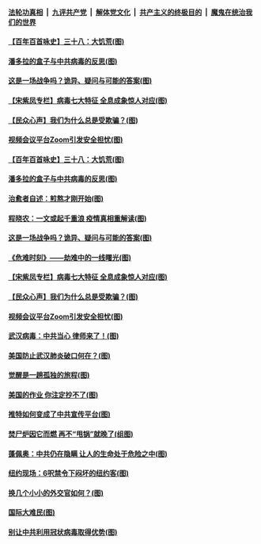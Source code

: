 ####  [法轮功真相](../../../../basic/blob/master/README.md?t=04010630) &nbsp;|&nbsp; [九评共产党](../../../../9ping.md/blob/master/README.md?t=04010630) &nbsp;|&nbsp; [解体党文化](../../../../jtdwh.md/blob/master/README.md?t=04010630)  &nbsp;|&nbsp; [共产主义的终极目的](../../../../gczydzjmd.md/blob/master/README.md?t=04010630) &nbsp;|&nbsp; [魔鬼在统治我们的世界](../../../../mgztzwmdsj.md/blob/master/README.md?t=04010630) 

#### [【百年百首咏史】三十八：大饥荒(图)](../pages/p4/928200.md?t=04010630) 

#### [潘多拉的盒子与中共病毒的反思(图)](../pages/p4/928107.md?t=04010630) 

#### [这是一场战争吗？诡异、疑问与可能的答案(图)](../pages/p4/928102.md?t=04010630) 

#### [【宋紫凤专栏】病毒七大特征 全息成象惊人对应(图)](../pages/p4/928054.md?t=04010630) 

#### [【民众心声】我们为什么总是受欺骗？(图)](../pages/p4/927790.md?t=04010630) 

#### [视频会议平台Zoom引发安全担忧(图)](../pages/p4/927970.md?t=04010630) 

#### [【百年百首咏史】三十八：大饥荒(图)](../pages/p4/928200.md?t=04010630) 

#### [潘多拉的盒子与中共病毒的反思(图)](../pages/p4/928107.md?t=04010630) 

#### [治愈者自述：煎熬才刚开始(图)](../pages/p4/928104.md?t=04010630) 

#### [程晓农：一文或起千重浪 疫情真相重解读(图)](../pages/p4/928103.md?t=04010630) 

#### [这是一场战争吗？诡异、疑问与可能的答案(图)](../pages/p4/928102.md?t=04010630) 

#### [《危难时刻》——劫难中的一线曙光(图)](../pages/p4/928095.md?t=04010630) 

#### [【宋紫凤专栏】病毒七大特征 全息成象惊人对应(图)](../pages/p4/928054.md?t=04010630) 

#### [【民众心声】我们为什么总是受欺骗？(图)](../pages/p4/927790.md?t=04010630) 

#### [视频会议平台Zoom引发安全担忧(图)](../pages/p4/927970.md?t=04010630) 

#### [武汉病毒：中共当心 律师来了！(图)](../pages/p4/927981.md?t=04010630) 

#### [美国防止武汉肺炎破口何在？(图)](../pages/p4/927976.md?t=04010630) 

#### [觉醒是一趟孤独的旅程(图)](../pages/p4/927965.md?t=04010630) 

#### [美国的作业 你注定抄不了(图)](../pages/p4/927979.md?t=04010630) 

#### [推特如何变成了中共宣传平台(图)](../pages/p4/927973.md?t=04010630) 

#### [焚尸炉因它而燃 再不“甩锅”就晚了(组图)](../pages/p4/927898.md?t=04010630) 

#### [蓬佩奥：中共仍在隐瞒 让人的生命处于危险之中(图)](../pages/p4/927765.md?t=04010630) 

#### [纽约现场：6呎禁令下闷坏的纽约客(图)](../pages/p4/927888.md?t=04010630) 

#### [换几个小小的外交官如何？(图)](../pages/p4/927868.md?t=04010630) 

#### [国际大难民(图)](../pages/p4/927848.md?t=04010630) 

#### [别让中共利用冠状病毒取得优势(图)](../pages/p4/927796.md?t=04010630) 

